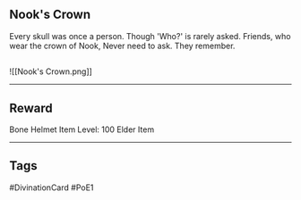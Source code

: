 ## Nook's Crown
Every skull was once a person. 
Though 'Who?' is rarely asked. 
Friends, who wear 
the crown of Nook, 
Never need to ask. 
They remember.
## 
![[Nook's Crown.png]]

---
## Reward
Bone Helmet
Item Level: 100
Elder Item

---
## Tags
#DivinationCard
#PoE1